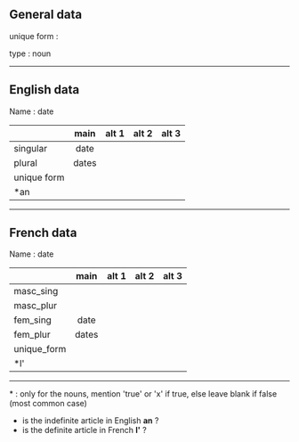 ## General data

unique form :

type : noun

---

## English data

Name : date

|             | main  | alt 1 | alt 2 | alt 3 |
| :---------- | :---: | :---: | :---: | ----- |
| singular    | date  |       |       |       |
| plural      | dates |       |       |       |
| unique form |       |       |       |       |
| \*an        |       |       |       |       |

---

## French data

Name : date

|             | main  | alt 1 | alt 2 | alt 3 |
| :---------- | :---: | :---: | :---: | :---: |
| masc_sing   |       |       |       |       |
| masc_plur   |       |       |       |       |
| fem_sing    | date  |       |       |       |
| fem_plur    | dates |       |       |       |
| unique_form |       |       |       |       |
| \*l'        |       |       |       |       |

---

\* : only for the nouns, mention 'true' or 'x' if true, else leave blank if false (most common case)

- is the indefinite article in English **an** ?
- is the definite article in French **l'** ?
